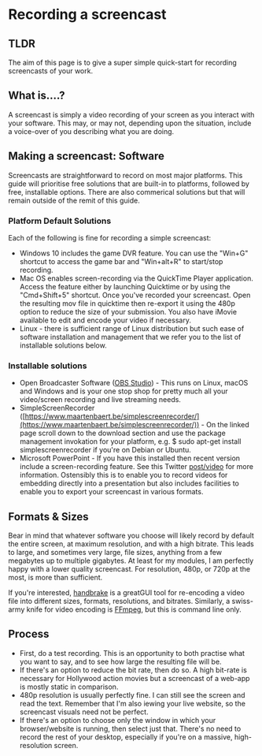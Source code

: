# Recording a screencast 

## TLDR

The aim of this page is to give a super simple quick-start for recording screencasts of your work.

## What is....?

A screencast is simply a video recording of your screen as you interact with your software. This may, or may not, depending upon the situation, include a voice-over of you describing what you are doing. 

## Making a screencast: Software

Screencasts are straightforward to record on most major platforms. This guide will prioritise free solutions that are built-in to platforms, followed by free, installable options. There are also commerical solutions but that will remain outside of the remit of this guide.


### Platform Default Solutions

Each of the following is fine for recording a simple screencast:

* Windows 10 includes the game DVR feature. You can use the "Win+G" shortcut to access the game bar and "Win+alt+R" to start/stop recording.
* Mac OS enables screen-recording via the QuickTime Player application. Access the feature either by launching Quicktime or by using the "Cmd+Shift+5" shortcut. Once you've recorded your screencast. Open the resulting mov file in quicktime then re-export it using the 480p option to reduce the size of your submission. You also have iMovie available to edit and encode your video if necessary.
* Linux - there is sufficient range of Linux distribution but such ease of software installation and management that we refer you to the list of installable solutions below.

### Installable solutions

* Open Broadcaster Software ([OBS Studio](https://obsproject.com/)) - This runs on Linux, macOS and Windows and is your one stop shop for pretty much all your video/screen recording and live streaming needs.
* SimpleScreenRecorder ([https://www.maartenbaert.be/simplescreenrecorder/](https://www.maartenbaert.be/simplescreenrecorder/)) - On the linked page scroll down to the download section and use the package management invokation for your platform, e.g. $ sudo apt-get install simplescreenrecorder if you're on Debian or Ubuntu.
* Microsoft PowerPoint - If you have this installed then recent version include a screen-recording feature. See this Twitter [post/video](https://twitter.com/MicrosoftEDU/status/1253778753530089472) for more information. Ostensibly this is to enable you to record videos for embedding directly into a presentation but also includes facilities to enable you to export your screencast in various formats.

## Formats & Sizes

Bear in mind that whatever software you choose will likely record by default the entire screen, at maximum resolution, and with a high bitrate. This leads to large, and sometimes very large, file sizes, anything from a few megabytes up to multiple gigabytes. At least for my modules, I am perfectly happy with a lower quality screencast. For resolution,  480p, or 720p at the most, is more than sufficient.

If you're interested, [handbrake](https://handbrake.fr/) is a greatGUI tool for re-encoding a video file into different sizes, formats, resolutions, and bitrates. Similarly, a swiss-army knife for video encoding is [FFmpeg](https://ffmpeg.org/), but this is command line only.

## Process

* First, do a test recording. This is an opportunity to both practise what you want to say, and to see how large the resulting file will be.
* If there's an option to reduce the bit rate, then do so. A high bit-rate is necessary for Hollywood action movies but a screencast of a web-app is mostly static in comparison.
* 480p resolution is usually perfectly fine. I can still see the screen and read the text. Remember that I'm also iewing your live website, so the screencast visuals need not be perfect.
* If there's an option to choose only the window in which your browser/website is running, then select just that. There's no need to record the rest of your desktop, especially if you're on a massive, high-resolution screen.

